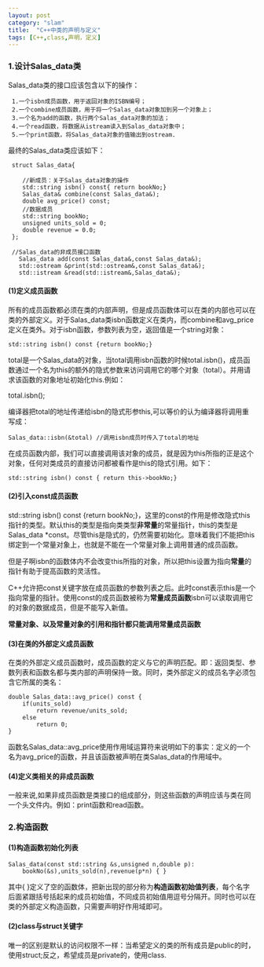 ```yaml
---
layout: post
category: "slam"
title:  "C++中类的声明与定义"
tags: [C++,class,声明，定义]
---
```


### 1.设计Salas_data类

Salas_data类的接口应该包含以下的操作：
 
     1.一个isbn成员函数，用于返回对象的ISBN编号；
     2.一个combine成员函数，用于将一个Salas_data对象加到另一个对象上；
	 3.一个名为add的函数，执行两个Salas_data对象的加法；
     4.一个read函数，将数据从istream读入到Salas_data对象中；
     5.一个print函数，将Salas_data对象的值输出到ostream.


<!-- more -->
最终的Salas_data类应该如下：

     struct Salas_data{

		//新成员：关于Salas_data对象的操作
        std::string isbn() const{ return bookNo;}
        Salas_data& combine(const Salas_data&);
		double avg_price() const;
		//数据成员
		std::string bookNo;
		unsigned units_sold = 0;
		double revenue = 0.0;
     };

     //Salas_data的非成员接口函数
	   Salas_data add(const Salas_data&,const Salas_data&);
       std::ostream &print(std::ostream&,const Salas_data&);
       std::istream &read(std::istream&,Salas_data&);

#### (1)定义成员函数

   所有的成员函数都必须在类的内部声明，但是成员函数体可以在类的内部也可以在类的外部定义。对于Salas_data类isbn函数定义在类内，而combine和avg_price定义在类外。对于isbn函数，参数列表为空，返回值是一个string对象：

    std::string isbn() const {return bookNo;}

   total是一个Salas_data的对象，当total调用isbn函数的时候total.isbn()，成员函数通过一个名为this的额外的隐式参数来访问调用它的哪个对象（total）。并用请求该函数的对象地址初始化this.例如：

   total.isbn();

   编译器把total的地址传递给isbn的隐式形参this,可以等价的认为编译器将调用重写成：

    Salas_data::isbn(&total) //调用isbn成员时传入了total的地址

  在成员函数内部，我们可以直接调用该对象的成员，就是因为this所指的正是这个对象，任何对类成员的直接访问都被看作是this的隐式引用。如下：

    std::string isbn() const { return this->bookNo;} 

#### (2)引入const成员函数

std::string isbn() const {return bookNo;}，这里的const的作用是修改隐式this指针的类型。默认this的类型是指向类类型**非常量**的常量指针，this的类型是Salas_data *const。尽管this是隐式的，仍然需要初始化。意味着我们不能把this绑定到一个常量对象上，也就是不能在一个常量对象上调用普通的成员函数。

但是子啊isbn的函数体内不会改变this所指的对象，所以把this设置为指向**常量**的指针有助于提高函数的灵活性。

 C++允许把const关键字放在成员函数的参数列表之后。此时const表示this是一个指向常量的指针。使用const的成员函数被称为**常量成员函数**isbn可以读取调用它的对象的数据成员，但是不能写入新值。

 **常量对象、以及常量对象的引用和指针都只能调用常量成员函数**

#### (3)在类的外部定义成员函数

 在类的外部定义成员函数时，成员函数的定义与它的声明匹配。即：返回类型、参数列表和函数名都与类内部的声明保持一致。同时，类外部定义的成员名字必须包含它所属的类名：

    double Salas_data::avg_price() const {
	    if(units_sold)
			return revenue/units_sold;
		else
			return 0;
    }

  函数名Salas_data::avg_price使用作用域运算符来说明如下的事实：定义的一个名为avg_price的函数，并且该函数被声明在类Salas_data的作用域中。

#### (4)定义类相关的非成员函数

  一般来说,如果非成员函数是类接口的组成部分，则这些函数的声明应该与类在同一个头文件内。例如：print函数和read函数。

### 2.构造函数

#### (1)构造函数初始化列表

    Salas_data(const std::string &s,unsigned n,double p):
		bookNo(&s),units_sold(n),revenue(p*n) { }

  其中{ }定义了空的函数体，把新出现的部分称为**构造函数初始值列表**，每个名字后面紧跟括号括起来的成员初始值，不同成员初始值用逗号分隔开。同时也可以在类的外部定义构造函数，只需要声明好作用域即可。

#### (2)class与struct关键字

  唯一的区别是默认的访问权限不一样：当希望定义的类的所有成员是public的时，使用struct;反之，希望成员是private的，使用class.









    




  

   



   
 


 














